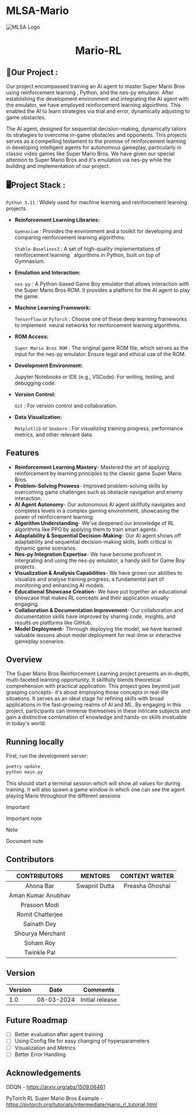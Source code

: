 # MLSA-Mario
![MLSA Logo](https://github.com/preasha07/MLSA_webdev/assets/150994559/1f3dcf4c-ceb6-442e-8b2c-eb7b68fbb129)

<a>
  <h1 align="center">Mario-RL</h1>
</a>

## 🚧Our Project :

Our project encompassed training an AI agent to master Super Mario Bros using reinforcement learning , Python, and the nes-py emulator. After establishing the development environment and integrating the AI agent with the emulator, we have employed reinforcement learning algoirthms. This enabled the AI to learn strategies via trial and error, dynamically adjusting to game obstacles.

The AI agent, designed for sequential decision-making, dynamically tailors its strategies to overcome in-game obstacles and opponents. This projects serves as a compelling testament to the promise of reinforcement learning in developing intelligent agents for autonomous gameplay, particularly in classic video games like Super Mario Bros. We have given our special attention to Super Mario Bros and it's emulation via nes-py while the building and implementation of our project.

## 🖥️Project Stack :

   `Python 3.11` : Widely used for machine learning and reinforcement learning projects.  
- **Reinforcement Learning Libraries:**

   `Gymnasium` : Provides the environment and a toolkit for developing and comparing reinforcement learning algorithms.

   `Stable-Baselines3` : A set of high-quality implementations of reinforcement learning   algorithms in Python, built on top of Gymnasium.
  
- **Emulation and Interaction:**
    
    `nes-py` : A Python-based Game Boy emulator that allows interaction with the Super Mario Bros ROM. It provides a platform for the AI agent to play the game.
    
- **Machine Learning Framework:**
    
    `TensorFlow`  or `PyTorch` : Choose one of these deep learning frameworks to implement  neural networks for reinforcement learning algorithms.
    
- **ROM Access:**
    
    `Super Mario Bros ROM` : The original game ROM file, which serves as the input for the nes-py emulator. Ensure legal and ethical use of the ROM.
    
- **Development Environment:**
    
    Jupyter Notebooks or IDE (e.g., VSCode): For writing, testing, and debugging code.
    
- **Version Control:**
    
    `Git` : For version control and collaboration.
    
- **Data Visualization:**
    
    `Matplotlib`  or `Seaborn` : For visualizing training progress, performance metrics, and other relevant data.


## Features

- **Reinforcement Learning Mastery**- Mastered the art of applying reinforcement by learning principles to the classic game Super Mario Bros.
- **Problem-Solving Prowess**- Improved problem-solving skills by overcoming game challenges such as obstacle navigation and enemy interaction.
- **AI Agent Autonomy**- Our autonomous AI agent skillfully navigates and completes levels in a complex gaming environment, showcasing the power of reinforcement learning.
- **Algorithm Understanding**- We've deepened our knowledge of RL algorithms like PPO by applying them to train smart agents.
- **Adaptability & Sequential Decision-Making**- Our AI agent shows off adaptability and sequential decision-making skills, both critical in dynamic game scenarios.
- **Nes-py Integration Expertise**- We have become proficent in intergrating and using the nes-py emulator, a handy skill for Game Boy projects.
- **Visualization & Analysis Capabilities**- We have grown our abilities to visualize and analyse training progress, a fundamental part of monitoring and enhancing AI models.
- **Educational Showcase Creation**- We have put together an educational showcase that makes RL concepts and their application visually engaging.
- **Collaboration & Documentation Improvement**- Our collaboration and documentation skills have improved by sharing code, insights, and results on platforms like GitHub.
- **Model Deployment**- Thrrough deploying the model, we have learned valuable lessons about model deployment for real-time or interactive gameplay scenarios.

## Overview

The Super Mario Bros Reinforcement Learning project presents an in-depth, multi-faceted learning opportunity. It skillfully blends theoretical comprehension with practical application. This project goes beyond just grasping concepts- it's about employing those concepts in real-life situations. It serves as an ideal stage for refining skills with broad applications in the fast-growing realms of AI and ML. By engaging in this project, participants can immerse themselves in these intricate subjects and gain a distinctive combination of knowledge and hands-on skills invaluable in today's world.

## Running locally

First, run the development server:

```bash
poetry update
python main.py
```

This should start a terminal session which will show all values for during training. It will also spawn a game window in which one can see the agent playing Mario throughout the different sessions

> [!IMPORTANT]  
> Important note 

> [!NOTE]
> Document note

## Contributors

| CONTRIBUTORS | MENTORS | CONTENT WRITER |
| :------:| :-----:| :-----: |
| Ahona Bar| Swapnil Dutta | Preasha Ghoshal |
| Aman Kumar Anubhav | | |
| Prasoon Modi | | |
| Romit Chatterjee| | |
| Sainath Dey | | |
| Shourya Merchant | | |
| Soham Roy | | |
| Twinkle Pal | | |



## Version
| Version | Date          		| Comments        |
| ------- | ------------------- | --------------- |
| 1.0     | 08-03-2024 | Initial release |

## Future Roadmap
- [ ] Better evaluation after agent training
- [ ] Using Config file for easy changing of hyperparameters
- [ ] Visualization and Metrics
- [ ] Better Error Handling

## Acknowledgements
DDQN - https://arxiv.org/abs/1509.06461

PyTorch RL Super Mario Bros Example - https://pytorch.org/tutorials/intermediate/mario_rl_tutorial.html
